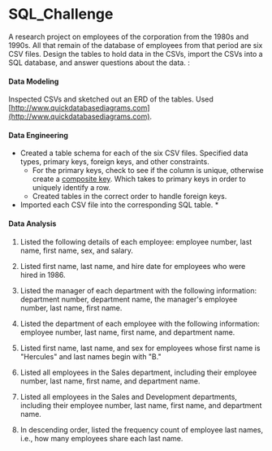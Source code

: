 # SQL_Challenge
A research project on employees of the corporation from the 1980s and 1990s. All that remain of the database of employees from that period are six CSV files.
Design the tables to hold data in the CSVs, import the CSVs into a SQL database, and answer questions about the data. :

#### Data Modeling
Inspected CSVs and sketched out an ERD of the tables. Used  [http://www.quickdatabasediagrams.com](http://www.quickdatabasediagrams.com).

#### Data Engineering
* Created a table schema for each of the six CSV files. Specified data types, primary keys, foreign keys, and other constraints.
  * For the primary keys, check to see if the column is unique, otherwise create a [composite key](https://en.wikipedia.org/wiki/Compound_key). Which takes to primary keys in order to uniquely identify a row.
  * Created tables in the correct order to handle foreign keys.
* Imported each CSV file into the corresponding SQL table. *


#### Data Analysis
1. Listed the following details of each employee: employee number, last name, first name, sex, and salary.

2. Listed first name, last name, and hire date for employees who were hired in 1986.

3. Listed the manager of each department with the following information: department number, department name, the manager's employee number, last name, first name.

4. Listed the department of each employee with the following information: employee number, last name, first name, and department name.

5. Listed first name, last name, and sex for employees whose first name is "Hercules" and last names begin with "B."

6. Listed all employees in the Sales department, including their employee number, last name, first name, and department name.

7. Listed all employees in the Sales and Development departments, including their employee number, last name, first name, and department name.

8. In descending order, listed the frequency count of employee last names, i.e., how many employees share each last name.
